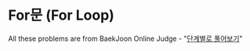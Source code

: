 # For문 (For Loop)

All these problems are from BaekJoon Online Judge - "[단계별로 풀어보기](https://www.acmicpc.net/step/3)"